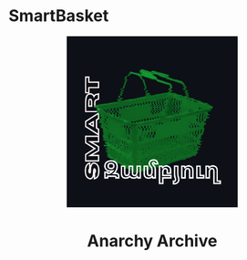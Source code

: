 # SmartBasket
<div align='center'>
<img src="https://github.com/L01010000/SmartBasket/blob/main/logo.png" width="300px" />
 <h1>Anarchy Archive</h1>
  <br>
    
</div>
